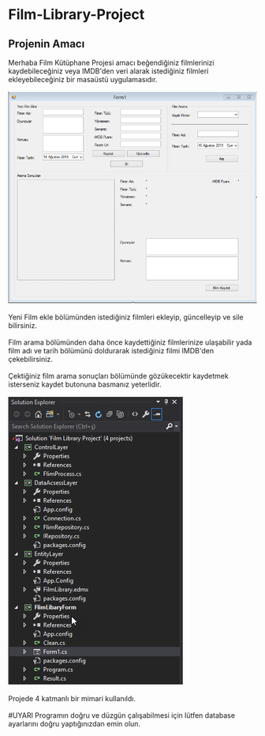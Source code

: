 # Film-Library-Project
## Projenin Amacı

Merhaba Film Kütüphane Projesi amacı beğendiğiniz filmlerinizi kaydebileceğiniz veya IMDB'den veri alarak istediğiniz filmleri ekleyebileceğiniz bir masaüstü uygulamasıdır. <br/><br/>
![Uygulamanın ana form resmi](https://github.com/GurhanGdk/Film-Library-Project/blob/master/Project%20Pictures/Form1.png)
<br/><br/>
Yeni Film ekle bölümünden istediğiniz filmleri ekleyip, güncelleyip ve sile bilirsiniz. <br/><br/>
Film arama bölümünden daha önce kaydettiğiniz filmlerinize ulaşabilir yada film adı ve tarih bölümünü doldurarak istediğiniz filmi IMDB'den çekebilirsiniz.<br/><br/>
Çektiğiniz film arama sonuçları bölümünde gözükecektir kaydetmek isterseniz kaydet butonuna basmanız yeterlidir.<br/><br/>
![Uygulamada kullanılan katmanlı mimari](https://github.com/GurhanGdk/Film-Library-Project/blob/master/Project%20Pictures/SolutionExplorer.png)
<br/><br/>
Projede 4 katmanlı bir mimari kullanıldı.
<br/><br/>
#UYARI
Programın doğru ve düzgün çalışabilmesi için lütfen database ayarlarını doğru yaptığınızdan emin olun.
